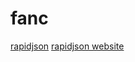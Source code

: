 # fanc


[rapidjson](https://github.com/miloyip/rapidjson)
[rapidjson website](http://rapidjson.org)
